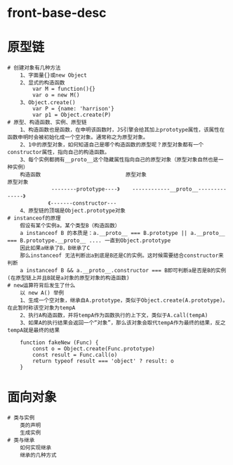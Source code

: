 # front-base-desc
# 原型链
    # 创建对象有几种方法
        1、字面量{}或new Object
        2、显式的构造函数
            var M = function(){}
            var o = new M()
        3、Object.create()
            var P = {name: 'harrison'}
            var p1 = Object.create(P)
    # 原型、构造函数、实例、原型链
        1、构造函数也是函数，在申明该函数时，JS引擎会给其加上prototype属性，该属性在函数申明时会被初始化成一个空对象。通常称之为原型对象。
        2、1中的原型对象，如何知道自己是哪个构造函数的原型呢？原型对象都有一个constructor属性，指向自己的构造函数。
        3、每个实例都拥有__proto__这个隐藏属性指向自己的原型对象（原型对象自然也是一种实例）
        构造函数                           原型对象                         原型对象
                  --------prototype----》    ------------__proto__--------------》
                 《-------constructor---
        4、原型链的顶端是Object.prototype对象
    # instanceof的原理
        假设有某个实例a，某个类型B（构造函数）
        a instanceof B 的本质是：a.__proto__ === B.prototype || a.__proto__ === B.prototype.__proto__ .... 一直到Object.prototype
        因此如果a继承了B，B继承了C
        那么instanceof 无法判断出a到底是B还是C的实例。这时候需要结合constructor来判断
        a instanceof B && a.__proto__.constructor === B即可判断a是否是B的实例(在原型链上并且B就是a对象的原型对象的构造函数)
    # new运算符背后发生了什么
        以 new A() 举例
        1、生成一个空对象，继承自A.prototype，类似于Object.create(A.prototype)。在此暂时称该空对象为tempA
        2、执行A构造函数，并将tempA作为函数执行的上下文，类似于A.call(tempA)
        3、如果A的执行结果会返回一个“对象”，那么该对象会取代tempA作为最终的结果，反之tempA就是最终的结果

        function fakeNew (Func) {
            const o = Object.create(Func.prototype)
            const result = Func.call(o)
            return typeof result === 'object' ? result: o
        }

# 面向对象
    # 类与实例
        类的声明
        生成实例
    # 类与继承
        如何实现继承
        继承的几种方式
